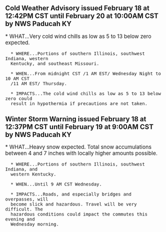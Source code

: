 <p>
   <h2>Cold Weather Advisory issued February 18 at 12:42PM CST until February 20 at 10:00AM CST by NWS Paducah KY</h2>
   <div style="font-size:120%">* WHAT...Very cold wind chills as low as 5 to 13 below zero expected.
      
      * WHERE...Portions of southern Illinois, southwest Indiana, western
      Kentucky, and southeast Missouri.
      
      * WHEN...From midnight CST /1 AM EST/ Wednesday Night to 10 AM CST
      /11 AM EST/ Thursday.
      
      * IMPACTS...The cold wind chills as low as 5 to 13 below zero could
      result in hypothermia if precautions are not taken.
   </div>
</p>
<p>
   <h2>Winter Storm Warning issued February 18 at 12:37PM CST until February 19 at 9:00AM CST by NWS Paducah KY</h2>
   <div style="font-size:120%">* WHAT...Heavy snow expected. Total snow accumulations between 4 and
      7 inches with locally higher amounts possible.
      
      * WHERE...Portions of southern Illinois, southwest Indiana, and
      western Kentucky.
      
      * WHEN...Until 9 AM CST Wednesday.
      
      * IMPACTS...Roads, and especially bridges and overpasses, will
      become slick and hazardous. Travel will be very difficult. The
      hazardous conditions could impact the commutes this evening and
      Wednesday morning.
   </div>
</p>